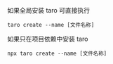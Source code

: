 如果全局安装 taro 可直接执行
```
taro create --name [文件名称]
```
如果只在项目依赖中安装 taro
```
npx taro create --name [文件名称]
```
